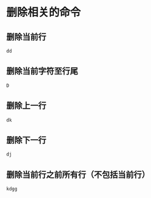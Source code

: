 # 删除相关的命令

## 删除当前行

```shell
dd
```

## 删除当前字符至行尾

```shell
D
```

## 删除上一行

```shell
dk
```

## 删除下一行

```shell
dj
```

## 删除当前行之前所有行（不包括当前行）

```shell
kdgg
```
